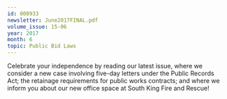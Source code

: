 ```yaml
---
id: 000933
newsletter: June2017FINAL.pdf
volume_issue: 15-06
year: 2017
month: 6
topic: Public Bid Laws
---
```


Celebrate your independence by reading our latest issue, where we consider a new case involving five-day letters under the Public Records Act; the retainage requirements for public works contracts; and where we inform you about our new office space at South King Fire and Rescue!